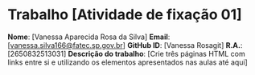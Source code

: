 # Trabalho [Atividade de fixação 01]

**Nome**: [Vanessa Aparecida Rosa da Silva]
**Email**: [vanessa.silva166@fatec.sp.gov.br]
**GitHub ID**: [Vanessa Rosagit]
**R.A.**: [2650832513031]
**Descrição do trabalho**:
[Crie três páginas HTML com links entre si e utilizando os elementos apresentados nas aulas até aqui]
